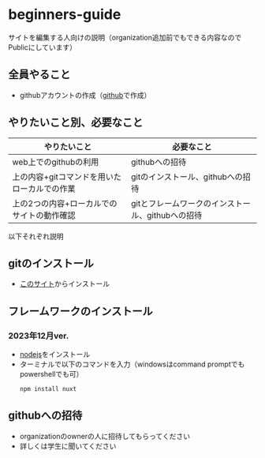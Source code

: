 # beginners-guide
サイトを編集する人向けの説明（organization追加前でもできる内容なのでPublicにしています）

## 全員やること
- githubアカウントの作成（[github](https://github.com)で作成）

## やりたいこと別、必要なこと

やりたいこと | 必要なこと
-- | -- 
web上でのgithubの利用  |  githubへの招待
上の内容+gitコマンドを用いたローカルでの作業 | gitのインストール、githubへの招待
上の2つの内容+ローカルでのサイトの動作確認 | gitとフレームワークのインストール、githubへの招待

以下それぞれ説明

## gitのインストール
- [このサイト](https://git-scm.com/downloads)からインストール

## フレームワークのインストール
### 2023年12月ver.
- [nodejs](https://nodejs.org/en/download/)をインストール
- ターミナルで以下のコマンドを入力（windowsはcommand promptでもpowershellでも可）
  ```sh
  npm install nuxt
  ```
  
## githubへの招待
- organizationのownerの人に招待してもらってください
- 詳しくは学生に聞いてください
